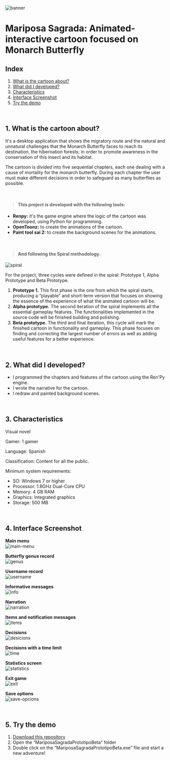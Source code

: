 ![banner](https://user-images.githubusercontent.com/107958147/223310591-926b3fec-15b7-48f3-b180-45e2888b81dd.png)

# Mariposa Sagrada:  Animated-interactive cartoon focused on Monarch Butterfly 
## Index
1. [What is the cartoon about?](https://github.com/IreneLopezM/Mariposa-Sagrada-Historieta-animada-interactiva-enfocada-a-la-Mariposa-Monarca/edit/main/README.md#1--what-is-the-cartoon-about)
2. [What did I developed?](https://github.com/IreneLopezM/Mariposa-Sagrada-Historieta-animada-interactiva-enfocada-a-la-Mariposa-Monarca/edit/main/README.md#2-what-did-i-developed)   
3. [Characteristics](https://github.com/IreneLopezM/Mariposa-Sagrada-Historieta-animada-interactiva-enfocada-a-la-Mariposa-Monarca/edit/main/README.md#3-characteristics) 
4. [Interface Screenshot](https://github.com/IreneLopezM/Mariposa-Sagrada-Historieta-animada-interactiva-enfocada-a-la-Mariposa-Monarca/edit/main/README.md#4-interface-screenshot)
5. [Try the demo](https://github.com/IreneLopezM/Mariposa-Sagrada-Historieta-animada-interactiva-enfocada-a-la-Mariposa-Monarca/edit/main/README.md#5-try-the-demo) 

<br>

## 1.  What is the cartoon about?
It's a desktop application that shows the migratory route and the natural and unnatural challenges that the Monarch Butterfly faces to reach its destination, the hibernation forests; in order to promote awareness in the conservation of this insect and its habitat.

The cartoon is divided into five sequential chapters, each one dealing with a cause of mortality for the monarch butterfly.
During each chapter the user must make different decisions in order to safeguard as many butterflies as possible.

<br>

> #### This project is developed with the following tools:
* **Renpy:** it's the game engine where the logic of the cartoon was developed, using Python for programming.
* **OpenToonz:** to create the animations of the cartoon.
* **Paint tool sai 2:** to create the background scenes for the animations.

<br>

> #### And following the Spiral methodology.
![spiral](https://user-images.githubusercontent.com/107958147/223311196-ccc56a6c-5733-4aa4-8eef-2b9051b708da.JPG)

For the project, three cycles were defined in the spiral: Prototype 1, Alpha Prototype and Beta Prototype.
1. **Prototype 1.** This first phase is the one from which the spiral starts, producing a “playable” and short-term version that focuses on showing the essence of the experience of what the animated cartoon will be.
2. **Alpha prototype.** The second iteration of the spiral implements all the essential gameplay features. The functionalities implemented in the source code will be finished building and polishing.
3. **Beta prototype.** The third and final iteration, this cycle will mark the finished cartoon in functionality and gameplay. This phase focuses on finding and correcting the largest number of errors as well as adding useful features for a better experience.

<br>

## 2. What did I developed?   
* I programmed the chapters and features of the cartoon using the Ren'Py engine.
* I wrote the narrative for the cartoon.
* I redraw and painted background scenes.

<br>

## 3. Characteristics
Visual novel

Gamer: 1 gamer

Language: Spanish 

Classification: Content for all the public.

Minimum system requirements:
* SO: Windows 7 or higher
* Processor: 1.8GHz Dual-Core CPU
* Memory: 4 GB RAM
* Graphics: Integrated graphics
* Storage: 500 MB

<br>

## 4. Interface Screenshot
**Main menu** <br>
![main-menu](https://user-images.githubusercontent.com/107958147/224572710-56397adb-41de-4c7f-9f14-f2a6eb9ba9b3.JPG)

**Butterfly genus record** <br>
![genus](https://user-images.githubusercontent.com/107958147/224572712-96e1a86a-3070-47ca-972c-a8e03f7a9ee0.JPG)

**Username record** <br>
![username](https://user-images.githubusercontent.com/107958147/224572681-ef261307-3bfd-45c6-b6a1-ff388f80ed89.JPG)

**Informative messages** <br>
![info](https://user-images.githubusercontent.com/107958147/224572665-ed2f0bf2-aed2-46bc-89ee-8fdf0c914c27.JPG)

**Narration** <br>
![narration](https://user-images.githubusercontent.com/107958147/224572688-f33433b6-5c5f-4ceb-91bd-58407428bc66.JPG)

**Items and notification messages** <br>
![items](https://user-images.githubusercontent.com/107958147/224572666-3d60106b-6035-4ff2-8333-21fbd51caef5.JPG)

**Decisions** <br>
![desicions](https://user-images.githubusercontent.com/107958147/224572703-edde8c7b-e59a-41f4-acd3-8ada98286879.JPG)

**Decisions with a time limit** <br>
![time](https://user-images.githubusercontent.com/107958147/224572662-c1b3b12e-4cc7-40ea-8323-347519ff5e9e.JPG)

**Statistics screen** <br>
![statistics](https://user-images.githubusercontent.com/107958147/224572660-e5cc98c0-3434-4a5c-a6c7-f7561fadf122.JPG)

**Exit game** <br>
![exit](https://user-images.githubusercontent.com/107958147/224572663-564bce35-7690-441c-84ac-f812502aa3ed.JPG)

**Save options** <br>
![save-opcions](https://user-images.githubusercontent.com/107958147/224572658-d306c843-37fb-42f9-99ef-f7e2ae709759.JPG)

<br>

## 5. Try the demo 
1. [Download this repository](https://github.com/IreneLopezM/Mariposa-Sagrada-Historieta-animada-interactiva-enfocada-a-la-Mariposa-Monarca/archive/refs/heads/main.zip)
2. Open the “MariposaSagradaPrototipoBeta” folder
2. Double click on the “MariposaSagradaPrototipoBeta.exe” file and start a new adventure! 
